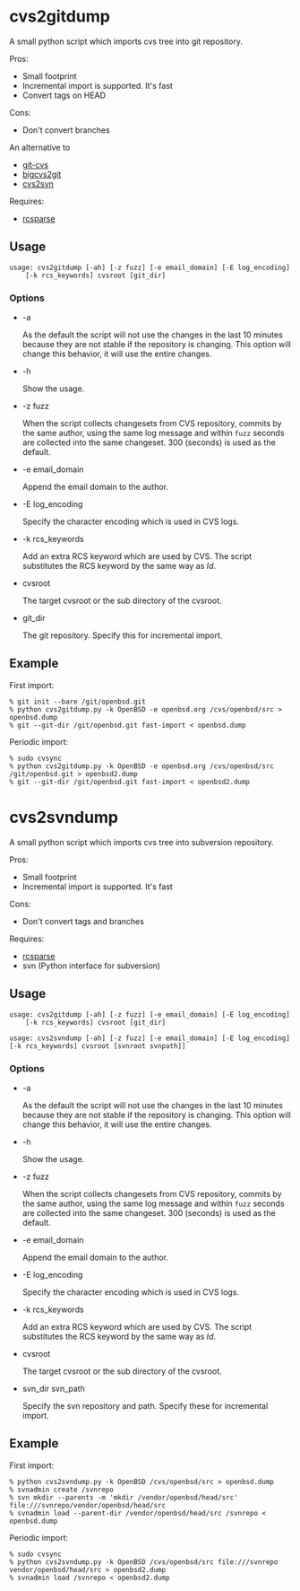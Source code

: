 cvs2gitdump
===========

A small python script which imports cvs tree into git repository.

Pros:
- Small footprint
- Incremental import is supported.  It's fast
- Convert tags on HEAD

Cons:
- Don't convert branches

An alternative to
- [git-cvs](https://github.com/ustuehler/git-cvs)
- [bigcvs2git](https://github.com/jcs/bigcvs2git)
- [cvs2svn](http://cvs2svn.tigris.org/)

Requires:
- [rcsparse](http://gitorious.org/fromcvs/rcsparse)


Usage
-----

    usage: cvs2gitdump [-ah] [-z fuzz] [-e email_domain] [-E log_encoding]
        [-k rcs_keywords] cvsroot [git_dir]


### Options

* -a

  As the default the script will not use the changes in the last 10
  minutes because they are not stable if the repository is changing.
  This option will change this behavior, it will use the entire changes.

* -h

  Show the usage.

* -z fuzz

  When the script collects changesets from CVS repository, commits by
  the same author, using the same log message and within ``fuzz``
  seconds are collected into the same changeset.  300 (seconds) is used
  as the default.

* -e email_domain

  Append the email domain to the author.

* -E log_encoding

  Specify the character encoding which is used in CVS logs.

* -k rcs_keywords

  Add an extra RCS keyword which are used by CVS.  The script
  substitutes the RCS keyword by the same way as $Id$.

* cvsroot

  The target cvsroot or the sub directory of the cvsroot.

* git_dir

  The git repository.  Specify this for incremental import.

Example
-------

First import:

    % git init --bare /git/openbsd.git
    % python cvs2gitdump.py -k OpenBSD -e openbsd.org /cvs/openbsd/src > openbsd.dump
    % git --git-dir /git/openbsd.git fast-import < openbsd.dump

Periodic import:

    % sudo cvsync
    % python cvs2gitdump.py -k OpenBSD -e openbsd.org /cvs/openbsd/src /git/openbsd.git > openbsd2.dump
    % git --git-dir /git/openbsd.git fast-import < openbsd2.dump


cvs2svndump
===========

A small python script which imports cvs tree into subversion repository.

Pros:
- Small footprint
- Incremental import is supported.  It's fast

Cons:
- Don't convert tags and branches

Requires:
- [rcsparse](http://gitorious.org/fromcvs/rcsparse)
- svn (Python interface for subversion)


Usage
-----

    usage: cvs2gitdump [-ah] [-z fuzz] [-e email_domain] [-E log_encoding]
        [-k rcs_keywords] cvsroot [git_dir]

    usage: cvs2svndump [-ah] [-z fuzz] [-e email_domain] [-E log_encoding]
	[-k rcs_keywords] cvsroot [svnroot svnpath]]


### Options

* -a

  As the default the script will not use the changes in the last 10
  minutes because they are not stable if the repository is changing.
  This option will change this behavior, it will use the entire changes.

* -h

  Show the usage.

* -z fuzz

  When the script collects changesets from CVS repository, commits by
  the same author, using the same log message and within ``fuzz``
  seconds are collected into the same changeset.  300 (seconds) is used
  as the default.

* -e email_domain

  Append the email domain to the author.

* -E log_encoding

  Specify the character encoding which is used in CVS logs.

* -k rcs_keywords

  Add an extra RCS keyword which are used by CVS.  The script
  substitutes the RCS keyword by the same way as $Id$.

* cvsroot

  The target cvsroot or the sub directory of the cvsroot.

* svn_dir svn_path

  Specify the svn repository and path.  Specify these for incremental
  import.


Example
-------

First import:

    % python cvs2svndump.py -k OpenBSD /cvs/openbsd/src > openbsd.dump
    % svnadmin create /svnrepo
    % svn mkdir --parents -m 'mkdir /vendor/openbsd/head/src' file:///svnrepo/vendor/openbsd/head/src
    % svnadmin load --parent-dir /vendor/openbsd/head/src /svnrepo < openbsd.dump

Periodic import:

    % sudo cvsync
    % python cvs2svndump.py -k OpenBSD /cvs/openbsd/src file:///svnrepo vendor/openbsd/head/src > openbsd2.dump
    % svnadmin load /svnrepo < openbsd2.dump

